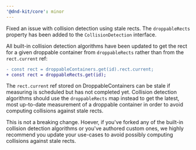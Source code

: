 ```yaml
---
'@dnd-kit/core': minor
---
```


Fixed an issue with collision detection using stale rects. The `droppableRects` property has been added to the `CollisionDetection` interface.

All built-in collision detection algorithms have been updated to get the rect for a given droppable container from `droppableRects` rather than from the `rect.current` ref:

```diff
- const rect = droppableContainers.get(id).rect.current;
+ const rect = droppableRects.get(id);
```

The `rect.current` ref stored on DroppableContainers can be stale if measuring is scheduled but has not completed yet. Collision detection algorithms should use the `droppableRects` map instead to get the latest, most up-to-date measurement of a droppable container in order to avoid computing collisions against stale rects.

This is not a breaking change. Hoever, if you've forked any of the built-in collision detection algorithms or you've authored custom ones, we highly recommend you update your use-cases to avoid possibly computing collisions against stale rects.
